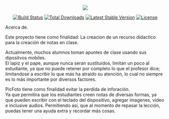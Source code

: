 <p align="center"><img src="https://laravel.com/assets/img/components/logo-laravel.svg"></p>

<p align="center">
<a href="https://travis-ci.org/laravel/framework"><img src="https://travis-ci.org/laravel/framework.svg" alt="Build Status"></a>
<a href="https://packagist.org/packages/laravel/framework"><img src="https://poser.pugx.org/laravel/framework/d/total.svg" alt="Total Downloads"></a>
<a href="https://packagist.org/packages/laravel/framework"><img src="https://poser.pugx.org/laravel/framework/v/stable.svg" alt="Latest Stable Version"></a>
<a href="https://packagist.org/packages/laravel/framework"><img src="https://poser.pugx.org/laravel/framework/license.svg" alt="License"></a>
</p>
<p>
Acerca de.

Este proyecto tiene como finalidad: 
La creacion de un recurso didactico para la creación de notas en clase.
<p>

<p>
Actualmente, muchos alumnos toman apuntes de clase usando sus dipositvos mobiles.<br>
El lapiz y el pape, aunque nunca seran sustituidos, limitan un poco al estudiante, ya que no puede retener
por completo lo que el profesor dice; limitandose a escribir lo que más ha atraido su atención, lo cual no siempre
es lo más importante por diversos factores. 
</p>

<p>
PicFoto tiene como finalidad evitar la perdida de inforación.<br>
Ya que permitira que los estudiantes creen notas de diversas formas,
ya que pueden escribir con el teclado del dispositivo, agregar imagenes,
video e inclusive audios. Permitiendo así, que al momento de repasar la lección,
puedas tener una ayuda extra y recordar más cosas.
</p>